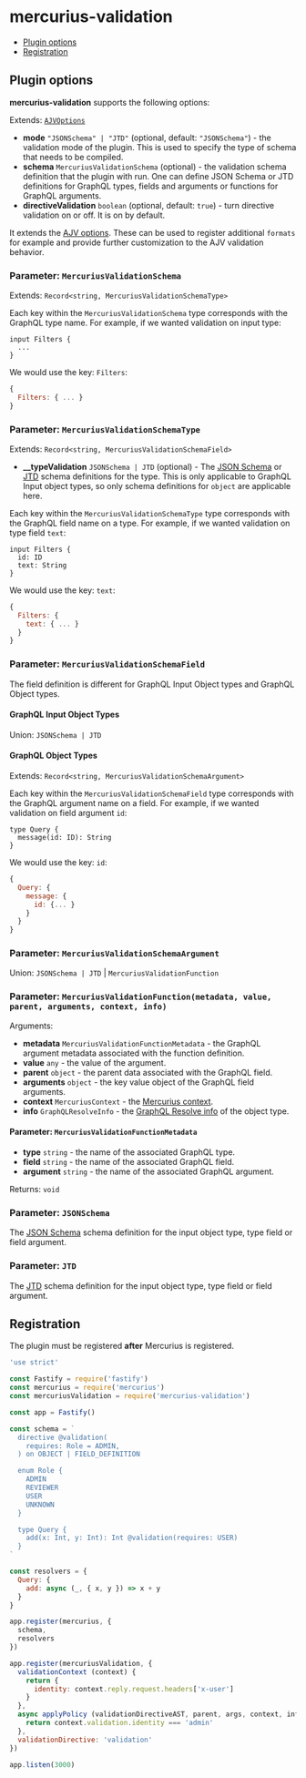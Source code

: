 # mercurius-validation

- [Plugin options](#plugin-options)
- [Registration](#registration)

## Plugin options

<!-- TODO -->
**mercurius-validation** supports the following options:

Extends: [`AJVOptions`](https://ajv.js.org/options.html)

* **mode** `"JSONSchema" | "JTD"` (optional, default: `"JSONSchema"`) - the validation mode of the plugin. This is used to specify the type of schema that needs to be compiled.
* **schema** `MercuriusValidationSchema` (optional) - the validation schema definition that the plugin with run. One can define JSON Schema or JTD definitions for GraphQL types, fields and arguments or functions for GraphQL arguments.
* **directiveValidation** `boolean` (optional, default: `true`) - turn directive validation on or off. It is on by default.

It extends the [AJV options](https://ajv.js.org/options.html). These can be used to register additional `formats` for example and provide further customization to the AJV validation behavior.

### Parameter: `MercuriusValidationSchema`

Extends: `Record<string, MercuriusValidationSchemaType>`

Each key within the `MercuriusValidationSchema` type corresponds with the  GraphQL type name. For example, if we wanted validation on input type:

```gql
input Filters {
  ...
}
```

We would use the key: `Filters`:

```js
{
  Filters: { ... }
}
```

### Parameter: `MercuriusValidationSchemaType`

Extends: `Record<string, MercuriusValidationSchemaField>`

* **__typeValidation** `JSONSchema | JTD` (optional) - The [JSON Schema](https://json-schema.org/understanding-json-schema/) or [JTD](https://jsontypedef.com/docs/) schema definitions for the type. This is only applicable to GraphQL Input object types, so only schema definitions for `object` are applicable here.

Each key within the `MercuriusValidationSchemaType` type corresponds with the GraphQL field name on a type. For example, if we wanted validation on type field `text`:

```gql
input Filters {
  id: ID
  text: String
}
```

We would use the key: `text`:

```js
{
  Filters: {
    text: { ... }
  }
}
```

### Parameter: `MercuriusValidationSchemaField`

The field definition is different for GraphQL Input Object types and GraphQL Object types.

#### GraphQL Input Object Types

Union: `JSONSchema | JTD`

#### GraphQL Object Types

Extends: `Record<string, MercuriusValidationSchemaArgument>`

Each key within the `MercuriusValidationSchemaField` type corresponds with the GraphQL argument name on a field. For example, if we wanted validation on field argument `id`:

```gql
type Query {
  message(id: ID): String
}
```

We would use the key: `id`:

```js
{
  Query: {
    message: {
      id: {... }
    }
  }
}
```

### Parameter: `MercuriusValidationSchemaArgument`

Union: `JSONSchema | JTD` | `MercuriusValidationFunction`

### Parameter: `MercuriusValidationFunction(metadata, value, parent, arguments, context, info)`

Arguments:

* **metadata** `MercuriusValidationFunctionMetadata` - the GraphQL argument metadata associated with the function definition. 
* **value** `any` - the value of the argument.
* **parent** `object` - the parent data associated with the GraphQL field.
* **arguments** `object` - the key value object of the GraphQL field arguments.
* **context** `MercuriusContext` - the [Mercurius context](https://mercurius.dev/#/docs/context).
* **info** `GraphQLResolveInfo` - the [GraphQL Resolve info](https://graphql.org/graphql-js/type/#graphqlobjecttype) of the object type.

#### Parameter: `MercuriusValidationFunctionMetadata`

* **type** `string` - the name of the associated GraphQL type.
* **field** `string` - the name of the associated GraphQL field.
* **argument** `string` - the name of the associated GraphQL argument.

Returns: `void`

### Parameter: `JSONSchema`

The [JSON Schema](https://json-schema.org/understanding-json-schema/) schema definition for the input object type, type field or field argument.

### Parameter: `JTD`

The [JTD](https://jsontypedef.com/docs/) schema definition for the input object type, type field or field argument.

## Registration

The plugin must be registered **after** Mercurius is registered.

```js
'use strict'

const Fastify = require('fastify')
const mercurius = require('mercurius')
const mercuriusValidation = require('mercurius-validation')

const app = Fastify()

const schema = `
  directive @validation(
    requires: Role = ADMIN,
  ) on OBJECT | FIELD_DEFINITION

  enum Role {
    ADMIN
    REVIEWER
    USER
    UNKNOWN
  }

  type Query {
    add(x: Int, y: Int): Int @validation(requires: USER)
  }
`

const resolvers = {
  Query: {
    add: async (_, { x, y }) => x + y
  }
}

app.register(mercurius, {
  schema,
  resolvers
})

app.register(mercuriusValidation, {
  validationContext (context) {
    return {
      identity: context.reply.request.headers['x-user']
    }
  },
  async applyPolicy (validationDirectiveAST, parent, args, context, info) {
    return context.validation.identity === 'admin'
  },
  validationDirective: 'validation'
})

app.listen(3000)
```
